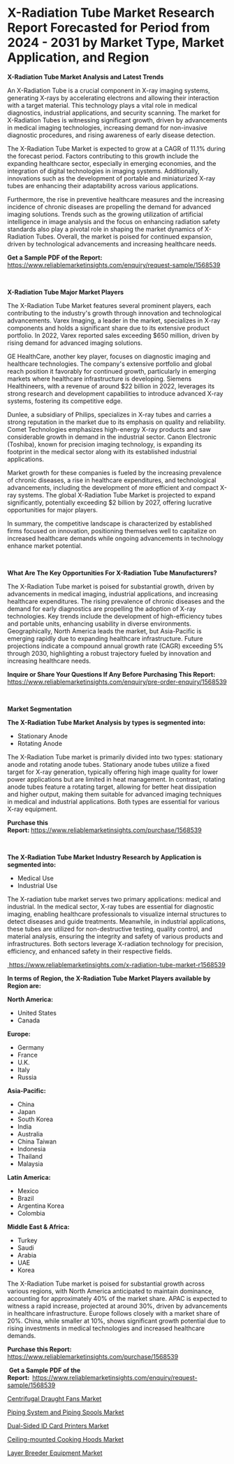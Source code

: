 <p><h1>X-Radiation Tube Market Research Report Forecasted for Period from 2024 -  2031 by Market Type, Market Application, and Region</h1></p><p><strong>X-Radiation Tube Market Analysis and Latest Trends</strong></p>
<p><p>An X-Radiation Tube is a crucial component in X-ray imaging systems, generating X-rays by accelerating electrons and allowing their interaction with a target material. This technology plays a vital role in medical diagnostics, industrial applications, and security scanning. The market for X-Radiation Tubes is witnessing significant growth, driven by advancements in medical imaging technologies, increasing demand for non-invasive diagnostic procedures, and rising awareness of early disease detection.</p><p>The X-Radiation Tube Market is expected to grow at a CAGR of 11.1% during the forecast period. Factors contributing to this growth include the expanding healthcare sector, especially in emerging economies, and the integration of digital technologies in imaging systems. Additionally, innovations such as the development of portable and miniaturized X-ray tubes are enhancing their adaptability across various applications.</p><p>Furthermore, the rise in preventive healthcare measures and the increasing incidence of chronic diseases are propelling the demand for advanced imaging solutions. Trends such as the growing utilization of artificial intelligence in image analysis and the focus on enhancing radiation safety standards also play a pivotal role in shaping the market dynamics of X-Radiation Tubes. Overall, the market is poised for continued expansion, driven by technological advancements and increasing healthcare needs.</p></p>
<p><strong>Get a Sample PDF of the Report:&nbsp;</strong> <a href="https://www.reliablemarketinsights.com/enquiry/request-sample/1568539?utm_campaign=1620&utm_medium=2&utm_source=Github&utm_content=ia&utm_term=14102024&utm_id=x-radiation-tube">https://www.reliablemarketinsights.com/enquiry/request-sample/1568539</a></p>
<p>&nbsp;</p>
<p><strong>X-Radiation Tube Major Market Players</strong></p>
<p><p>The X-Radiation Tube Market features several prominent players, each contributing to the industry's growth through innovation and technological advancements. Varex Imaging, a leader in the market, specializes in X-ray components and holds a significant share due to its extensive product portfolio. In 2022, Varex reported sales exceeding $650 million, driven by rising demand for advanced imaging solutions.</p><p>GE HealthCare, another key player, focuses on diagnostic imaging and healthcare technologies. The company's extensive portfolio and global reach position it favorably for continued growth, particularly in emerging markets where healthcare infrastructure is developing. Siemens Healthineers, with a revenue of around $22 billion in 2022, leverages its strong research and development capabilities to introduce advanced X-ray systems, fostering its competitive edge.</p><p>Dunlee, a subsidiary of Philips, specializes in X-ray tubes and carries a strong reputation in the market due to its emphasis on quality and reliability. Comet Technologies emphasizes high-energy X-ray products and saw considerable growth in demand in the industrial sector. Canon Electronic (Toshiba), known for precision imaging technology, is expanding its footprint in the medical sector along with its established industrial applications.</p><p>Market growth for these companies is fueled by the increasing prevalence of chronic diseases, a rise in healthcare expenditures, and technological advancements, including the development of more efficient and compact X-ray systems. The global X-Radiation Tube Market is projected to expand significantly, potentially exceeding $2 billion by 2027, offering lucrative opportunities for major players.</p><p>In summary, the competitive landscape is characterized by established firms focused on innovation, positioning themselves well to capitalize on increased healthcare demands while ongoing advancements in technology enhance market potential.</p></p>
<p>&nbsp;</p>
<p><strong>What Are The Key Opportunities For X-Radiation Tube Manufacturers?</strong></p>
<p><p>The X-Radiation Tube market is poised for substantial growth, driven by advancements in medical imaging, industrial applications, and increasing healthcare expenditures. The rising prevalence of chronic diseases and the demand for early diagnostics are propelling the adoption of X-ray technologies. Key trends include the development of high-efficiency tubes and portable units, enhancing usability in diverse environments. Geographically, North America leads the market, but Asia-Pacific is emerging rapidly due to expanding healthcare infrastructure. Future projections indicate a compound annual growth rate (CAGR) exceeding 5% through 2030, highlighting a robust trajectory fueled by innovation and increasing healthcare needs.</p></p>
<p><strong>Inquire or Share Your Questions If Any Before Purchasing This Report:</strong> <a href="https://www.reliablemarketinsights.com/enquiry/pre-order-enquiry/1568539?utm_campaign=1620&utm_medium=2&utm_source=Github&utm_content=ia&utm_term=14102024&utm_id=x-radiation-tube">https://www.reliablemarketinsights.com/enquiry/pre-order-enquiry/1568539</a></p>
<p>&nbsp;</p>
<p><strong>Market Segmentation</strong></p>
<p><strong>The X-Radiation Tube Market Analysis by types is segmented into:</strong></p>
<p><ul><li>Stationary Anode</li><li>Rotating Anode</li></ul></p>
<p><p>The X-Radiation Tube market is primarily divided into two types: stationary anode and rotating anode tubes. Stationary anode tubes utilize a fixed target for X-ray generation, typically offering high image quality for lower power applications but are limited in heat management. In contrast, rotating anode tubes feature a rotating target, allowing for better heat dissipation and higher output, making them suitable for advanced imaging techniques in medical and industrial applications. Both types are essential for various X-ray equipment.</p></p>
<p><strong>Purchase this Report:&nbsp;</strong><a href="https://www.reliablemarketinsights.com/purchase/1568539?utm_campaign=1620&utm_medium=2&utm_source=Github&utm_content=ia&utm_term=14102024&utm_id=x-radiation-tube">https://www.reliablemarketinsights.com/purchase/1568539</a></p>
<p>&nbsp;</p>
<p><strong>The X-Radiation Tube Market Industry Research by Application is segmented into:</strong></p>
<p><ul><li>Medical Use</li><li>Industrial Use</li></ul></p>
<p><p>The X-radiation tube market serves two primary applications: medical and industrial. In the medical sector, X-ray tubes are essential for diagnostic imaging, enabling healthcare professionals to visualize internal structures to detect diseases and guide treatments. Meanwhile, in industrial applications, these tubes are utilized for non-destructive testing, quality control, and material analysis, ensuring the integrity and safety of various products and infrastructures. Both sectors leverage X-radiation technology for precision, efficiency, and enhanced safety in their respective fields.</p></p>
<p><a href="https://www.reliablemarketinsights.com/x-radiation-tube-market-r1568539?utm_campaign=1620&utm_medium=2&utm_source=Github&utm_content=ia&utm_term=14102024&utm_id=x-radiation-tube">&nbsp;https://www.reliablemarketinsights.com/x-radiation-tube-market-r1568539</a></p>
<p><strong>In terms of Region, the X-Radiation Tube Market Players available by Region are:</strong></p>
<p>
    <p> <strong> North America: </strong>
        <ul>
            <li>United States</li>
            <li>Canada</li>
        </ul>
        </p> 
    <p> <strong> Europe: </strong>
        <ul>
            <li>Germany</li>
            <li>France</li>
            <li>U.K.</li>
            <li>Italy</li>
            <li>Russia</li>
        </ul>
        </p> 
    <p> <strong> Asia-Pacific: </strong>
        <ul>
            <li>China</li>
            <li>Japan</li>
            <li>South Korea</li>
            <li>India</li>
            <li>Australia</li>
            <li>China Taiwan</li>
            <li>Indonesia</li>
            <li>Thailand</li>
            <li>Malaysia</li>
        </ul>
        </p> 
    <p> <strong> Latin America: </strong>
        <ul>
            <li>Mexico</li>
            <li>Brazil</li>
            <li>Argentina Korea</li>
            <li>Colombia</li>
        </ul>
        </p> 
    <p> <strong> Middle East & Africa: </strong>
        <ul>
            <li>Turkey</li>
            <li>Saudi</li>
            <li>Arabia</li>
            <li>UAE</li>
            <li>Korea</li>
        </ul>
    </p>
    </p>
<p><p>The X-Radiation Tube market is poised for substantial growth across various regions, with North America anticipated to maintain dominance, accounting for approximately 40% of the market share. APAC is expected to witness a rapid increase, projected at around 30%, driven by advancements in healthcare infrastructure. Europe follows closely with a market share of 20%. China, while smaller at 10%, shows significant growth potential due to rising investments in medical technologies and increased healthcare demands.</p></p>
<p><strong>Purchase this Report: </strong><a href="https://www.reliablemarketinsights.com/purchase/1568539?utm_campaign=1620&utm_medium=2&utm_source=Github&utm_content=ia&utm_term=14102024&utm_id=x-radiation-tube">https://www.reliablemarketinsights.com/purchase/1568539</a></p>
<p>&nbsp;<strong>Get a Sample PDF of the Report:&nbsp;&nbsp;</strong><a href="https://www.reliablemarketinsights.com/enquiry/request-sample/1568539?utm_campaign=1620&utm_medium=2&utm_source=Github&utm_content=ia&utm_term=14102024&utm_id=x-radiation-tube">https://www.reliablemarketinsights.com/enquiry/request-sample/1568539</a></p>
<p><strong></strong></p>
<p><p><a href="https://www.linkedin.com/pulse/centrifugal-draught-fans-market-revolution-size-share-mx0bc?trk=public_post_embed_feed-article-content&utm_campaign=1620&utm_medium=2&utm_source=Github&utm_content=ia&utm_term=14102024&utm_id=x-radiation-tube">Centrifugal Draught Fans Market</a></p><p><a href="https://www.linkedin.com/pulse/competitive-intelligence-piping-system-spools-market-utysc?trk=public_post_embed_feed-article-content&utm_campaign=1620&utm_medium=2&utm_source=Github&utm_content=ia&utm_term=14102024&utm_id=x-radiation-tube">Piping System and Piping Spools Market</a></p><p><a href="https://www.linkedin.com/pulse/emerging-trends-dual-sided-id-card-printers-market-global-ns4dc?trk=public_post_embed_feed-article-content&utm_campaign=1620&utm_medium=2&utm_source=Github&utm_content=ia&utm_term=14102024&utm_id=x-radiation-tube">Dual-Sided ID Card Printers Market</a></p><p><a href="https://www.linkedin.com/pulse/ceiling-mounted-cooking-hoods-market-maturity-analysis-cb5sc?trk=public_post_embed_feed-article-content&utm_campaign=1620&utm_medium=2&utm_source=Github&utm_content=ia&utm_term=14102024&utm_id=x-radiation-tube">Ceiling-mounted Cooking Hoods Market</a></p><p><a href="https://www.linkedin.com/pulse/navigating-global-layer-breeder-equipment-market-from-q67wc?trk=public_post_embed_feed-article-content&utm_campaign=1620&utm_medium=2&utm_source=Github&utm_content=ia&utm_term=14102024&utm_id=x-radiation-tube">Layer Breeder Equipment Market</a></p></p>